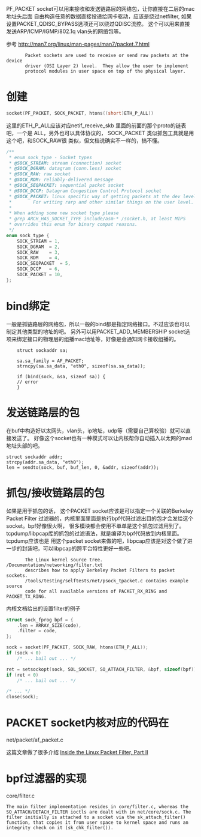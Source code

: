 
PF_PACKET socket可以用来接收和发送链路层的网络包，让你直接在二层的mac地址头后面
自由构造任意的数据直接投递给网卡驱动，应该是绕过netfilter, 如果设置PACKET_QDISC_BYPASS选项还可以绕过QDISC流控。
这个可以用来直接发送ARP/ICMP/IGMP/802.1q vlan头的网络包等。

参考 http://man7.org/linux/man-pages/man7/packet.7.html
```text
       Packet sockets are used to receive or send raw packets at the device
       driver (OSI Layer 2) level.  They allow the user to implement
       protocol modules in user space on top of the physical layer.
```


# 创建
```c
socket(PF_PACKET, SOCK_PACKET, htons((short)ETH_P_ALL))
```
这里的ETH_P_ALL应该对应netif_receive_skb 里面的前面的那个proto的链表吧，一个是
ALL，另外也可以具体协议的， SOCK_PACKET 类似抓包工具就是用这个吧，和SOCK_RAW很
类似，但文档说确实不一样的，搞不懂。


```c
/**
 * enum sock_type - Socket types
 * @SOCK_STREAM: stream (connection) socket
 * @SOCK_DGRAM: datagram (conn.less) socket
 * @SOCK_RAW: raw socket
 * @SOCK_RDM: reliably-delivered message
 * @SOCK_SEQPACKET: sequential packet socket
 * @SOCK_DCCP: Datagram Congestion Control Protocol socket
 * @SOCK_PACKET: linux specific way of getting packets at the dev level.
 *		  For writing rarp and other similar things on the user level.
 *
 * When adding some new socket type please
 * grep ARCH_HAS_SOCKET_TYPE include/asm-* /socket.h, at least MIPS
 * overrides this enum for binary compat reasons.
 */
enum sock_type {
	SOCK_STREAM	= 1,
	SOCK_DGRAM	= 2,
	SOCK_RAW	= 3,
	SOCK_RDM	= 4,
	SOCK_SEQPACKET	= 5,
	SOCK_DCCP	= 6,
	SOCK_PACKET	= 10,
};
```


# bind绑定
一般是抓链路层的网络包，所以一般的bind都是指定网络接口。不过应该也可以制定其他类型的地址的吧。
另外可以用PACKET_ADD_MEMBERSHIP socket选项来绑定接口的物理层的组播mac地址等，好像是会通知网卡接收组播的。
```
	struct sockaddr sa;

	sa.sa_family = AF_PACKET;
	strncpy(sa.sa_data, "eth0", sizeof(sa.sa_data));

	if (bind(sock, &sa, sizeof sa)) {
    // error
	}
```

# 发送链路层的包
在buf中构造好以太网头，vlan头，ip地址，udp等（需要自己算校验）就可以直接发送了。
好像这个socket也有一种模式可以让内核帮你自动插入以太网的mad地址头部的吧。
```text
struct sockaddr addr;
strcpy(addr.sa_data, "eth0");
len = sendto(sock, buf, buf_len, 0, &addr, sizeof(addr));
```

# 抓包/接收链路层的包
如果是用于抓包的话， 这个PACKET socket应该是可以指定一个关联的Berkeley Packet Filter
过滤器的，内核里面里面是执行bpf代码过滤出目的包才会发给这个socket。bpf好像很火啊，
很多模块都会使用不单单是这个抓包过滤用到了。
tcpdump/libpcap库的抓包的过滤语法，就是编译为bpf代码放到内核里面。tcpdump应该也是
用这个packet socket来做的吧，libpcap应该是对这个做了进一步的封装吧，可以libpcap的跨平台特性更好一些吧。

```text
       The Linux kernel source tree.  /Documentation/networking/filter.txt
       describes how to apply Berkeley Packet Filters to packet sockets.
       /tools/testing/selftests/net/psock_tpacket.c contains example source
       code for all available versions of PACKET_RX_RING and PACKET_TX_RING.
```

内核文档给出的设置filter的例子
```c
struct sock_fprog bpf = {
	.len = ARRAY_SIZE(code),
	.filter = code,
};

sock = socket(PF_PACKET, SOCK_RAW, htons(ETH_P_ALL));
if (sock < 0)
	/* ... bail out ... */

ret = setsockopt(sock, SOL_SOCKET, SO_ATTACH_FILTER, &bpf, sizeof(bpf));
if (ret < 0)
	/* ... bail out ... */

/* ... */
close(sock);
```




# PACKET socket内核对应的代码在
net/packet/af_packet.c


这篇文章做了很多介绍
[Inside the Linux Packet Filter, Part II](https://www.linuxjournal.com/article/5617)

# bpf过滤器的实现
core/filter.c
```text
The main filter implementation resides in core/filter.c, whereas the SO_ATTACH/DETACH_FILTER ioctls are dealt with in net/core/sock.c. The filter initially is attached to a socket via the sk_attach_filter() function, that copies it from user space to kernel space and runs an integrity check on it (sk_chk_filter()). 
```
